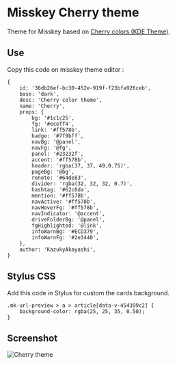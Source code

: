 # Misskey Cherry theme
Theme for Misskey based on [Cherry colors (KDE Theme)](https://store.kde.org/p/1450880).

## Use

Copy this code on misskey theme editor :

```
{
	id: '36db26ef-bc30-452e-919f-f23bfa926ceb',
	base: 'dark',
	desc: 'Cherry color theme',
	name: 'Cherry',
	props: {
		bg: '#1c1c25',
		fg: '#eceff4',
		link: '#ff578b',
		badge: '#7f9bff',
		navBg: '@panel',
		navFg: '@fg',
		panel: '#23232f',
		accent: '#ff578b',
		header: 'rgba(37, 37, 49,0.75)',
		pageBg: '@bg',
		renote: '#64de83',
		divider: 'rgba(32, 32, 32, 0.7)',
		hashtag: '#62c6da',
		mention: '#ff578b',
		navActive: '#ff578b',
		navHoverFg: '#ff578b',
		navIndicator: '@accent',
		driveFolderBg: '@panel',
		fgHighlighted: '@link',
		infoWarnBg: '#ECD379',
		infoWarnFg: '#2e3440',
	},
	author: 'KazukyAkayashi',
}
```
## Stylus CSS

Add this code in Stylus for custom the cards background.

```
.mk-url-preview > a > article[data-v-454399c2] {
    background-color: rgba(25, 25, 35, 0.50);
}
```

## Screenshot

![Cherry theme](cherry-misskey-theme-01.png)
